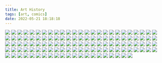 ```yaml
---
title: Art History
tags: [art, comics]
date: 2022-05-21 18:18:18
---
```


![](/images/1.jpg)
![](/images/1.jpg)
![](/images/2.jpg)
![](/images/3.jpg)
![](/images/4.jpg)
![](/images/5.jpg)
![](/images/6.jpg)
![](/images/7.jpg)
![](/images/8.jpg)
![](/images/9.jpg)
![](/images/10.jpg)
![](/images/11.jpg)
![](/images/12.jpg)
![](/images/13.jpg)
![](/images/14.jpg)
![](/images/15.jpg)
![](/images/16.jpg)
![](/images/17.jpg)
![](/images/18.jpg)
![](/images/19.jpg)
![](/images/20.jpg)
![](/images/21.jpg)
![](/images/22.jpg)
![](/images/23.jpg)
![](/images/24.jpg)
![](/images/25.jpg)
![](/images/26.jpg)
![](/images/27.jpg)
![](/images/28.jpg)
![](/images/29.jpg)
![](/images/30.jpg)
![](/images/31.jpg)
![](/images/32.jpg)
![](/images/33.jpg)
![](/images/34.jpg)
![](/images/35.jpg)
![](/images/36.jpg)
![](/images/37.jpg)
![](/images/38.jpg)
![](/images/39.jpg)
![](/images/40.jpg)
![](/images/41.jpg)
![](/images/42.jpg)
![](/images/43.jpg)
![](/images/44.jpg)
![](/images/45.jpg)
![](/images/46.jpg)
![](/images/47.jpg)
![](/images/48.jpg)
![](/images/49.jpg)
![](/images/50.jpg)
![](/images/51.jpg)
![](/images/52.jpg)
![](/images/53.jpg)
![](/images/54.jpg)
![](/images/55.jpg)
![](/images/56.jpg)
![](/images/57.jpg)
![](/images/58.jpg)
![](/images/59.jpg)
![](/images/60.jpg)
![](/images/61.jpg)
![](/images/62.jpg)
![](/images/63.jpg)
![](/images/64.jpg)
![](/images/65.jpg)
![](/images/66.jpg)
![](/images/67.jpg)
![](/images/68.jpg)
![](/images/69.jpg)
![](/images/70.jpg)
![](/images/71.jpg)
![](/images/72.jpg)
![](/images/73.jpg)
![](/images/74.jpg)
![](/images/75.jpg)
![](/images/76.jpg)
![](/images/77.jpg)
![](/images/78.jpg)
![](/images/79.jpg)
![](/images/80.jpg)
![](/images/81.jpg)
![](/images/82.jpg)
![](/images/83.jpg)
![](/images/84.jpg)
![](/images/85.jpg)
![](/images/86.jpg)
![](/images/87.jpg)
![](/images/88.jpg)
![](/images/89.jpg)
![](/images/90.jpg)
![](/images/91.jpg)
![](/images/92.jpg)
![](/images/93.jpg)
![](/images/94.jpg)
![](/images/95.jpg)
![](/images/96.jpg)
![](/images/97.jpg)
![](/images/98.jpg)
![](/images/99.jpg)
![](/images/100.jpg)
![](/images/101.jpg)
![](/images/102.jpg)
![](/images/103.jpg)
![](/images/104.jpg)
![](/images/105.jpg)
![](/images/106.jpg)
![](/images/107.jpg)
![](/images/108.jpg)
![](/images/109.jpg)
![](/images/110.jpg)
![](/images/111.jpg)
![](/images/112.jpg)
![](/images/113.jpg)
![](/images/114.jpg)
![](/images/115.jpg)
![](/images/116.jpg)
![](/images/117.jpg)
![](/images/118.jpg)
![](/images/119.jpg)
![](/images/120.jpg)
